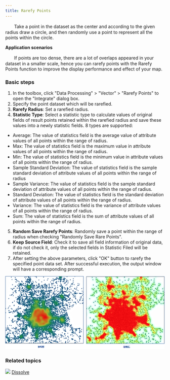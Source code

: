 ```yaml
---
title: Rarefy Points
---
```


　　Take a point in the dataset as the center and according to the given radius draw a circle, and then randomly use a point to represent all the points within the circle.

**Application scenarios**

　　If points are too dense, there are a lot of overlaps appeared in your dataset in a smaller scale, hence you can rarefy points with the Rarefy Points function to improve the display performance and effect of your map.

### Basic steps

 1. In the toolbox, click "Data Processing" > "Vector" > "Rarefy Points" to open the "Integrate" dialog box.
 2. Specify the point dataset which will be rarefied.
 3. **Rarefy Radius**: Set a rarefied radius.
 4. **Statistic Type**: Select a statistic type to calculate values of original fields of result points retained within the rarefied radius and save these values into a newly statistic fields. 8 types are supported:
   - Average: The value of statistics field is the average value of attribute values of all points within the range of radius. 
   - Max: The value of statistics field is the maximum value in attribute values of all points within the range of radius.
   - Min: The value of statistics field is the minimum value in attribute values of all points within the range of radius. 
   - Sample Standard Deviation: The value of statistics field is the sample standard deviation of attribute values of all points within the range of radius
   - Sample Variance:  The value of statistics field is the sample standard deviation of attribute values of all points within the range of radius.  
   - Standard Deviation: The value of statistics field is the standard deviation of attribute values of all points within the range of radius. 
   - Variance: The value of statistics field is the variance of attribute values of all points within the range of radius. 
   - Sum: The value of statistics field is the sum of attribute values of all points within the range of radius. 
 5. **Random Save Rarefy Points**: Randomly save a point within the range of radius when checking "Randomly Save Rare Points". 
 6. **Keep Source Field**: Check it to save all field information of original data, if do not check it, only the selected fields in Statistic Filed will be retained.
 7. After setting the above parameters, click "OK" button to rarefy the specified point data set. After successful execution, the output window will have a corresponding prompt. 

  ![](img/RarefyPoints.png)

### Related topics

![](img/smalltitle.png) [Dissolve](Datafuse.html)



